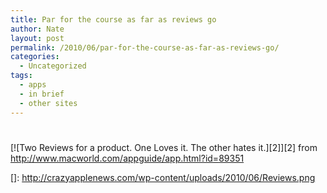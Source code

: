 ```yaml
---
title: Par for the course as far as reviews go
author: Nate
layout: post
permalink: /2010/06/par-for-the-course-as-far-as-reviews-go/
categories:
  - Uncategorized
tags:
  - apps
  - in brief
  - other sites
---
```

# 

[![Two Reviews for a product. One Loves it. The other hates it.][2]][2]
from http://www.macworld.com/appguide/app.html?id=89351

 []: http://crazyapplenews.com/wp-content/uploads/2010/06/Reviews.png
